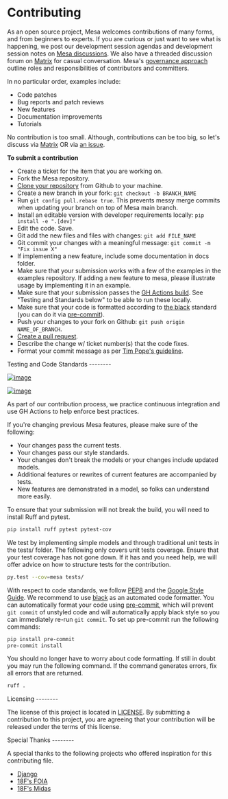 # Contributing

As an open source project, Mesa welcomes contributions of many forms,
and from beginners to experts. If you are curious or just want to see
what is happening, we post our development session agendas and
development session notes on [Mesa
discussions](https://github.com/projectmesa/mesa/discussions). We also
have a threaded discussion forum on
[Matrix](https://matrix.to/#/#project-mesa:matrix.org) for casual
conversation. Mesa's [governance approach](https://github.com/projectmesa/mesa/blob/main/GOVERNANCE.md) outline roles and
responsibilities of contributors and committers.

In no particular order, examples include:

-   Code patches
-   Bug reports and patch reviews
-   New features
-   Documentation improvements
-   Tutorials

No contribution is too small. Although, contributions can be too big, so
let's discuss via
[Matrix](https://matrix.to/#/#project-mesa:matrix.org) OR via [an
issue](https://github.com/projectmesa/mesa/issues).

**To submit a contribution**

-   Create a ticket for the item that you are working on.
-   Fork the Mesa repository.
-   [Clone your repository](https://help.github.com/articles/cloning-a-repository/) from Github to your machine.
-   Create a new branch in your fork: `git checkout -b BRANCH_NAME`
-   Run `git config pull.rebase true`. This prevents messy merge commits
    when updating your branch on top of Mesa main branch.
-   Install an editable version with developer requirements locally:
    `pip install -e ".[dev]"`
-   Edit the code. Save.
-   Git add the new files and files with changes: `git add FILE_NAME`
-   Git commit your changes with a meaningful message:
    `git commit -m "Fix issue X"`
-   If implementing a new feature, include some documentation in docs
    folder.
-   Make sure that your submission works with a few of the examples in
    the examples repository. If adding a new feature to mesa, please
    illustrate usage by implementing it in an example.
-   Make sure that your submission passes the [GH Actions build](https://github.com/projectmesa/mesa/actions/workflows/build_lint.yml). See
    "Testing and Standards below" to be able to run these locally.
-   Make sure that your code is formatted according to [the black](https://github.com/psf/black)
    standard (you can do it via [pre-commit](https://github.com/pre-commit/pre-commit)).
-   Push your changes to your fork on Github:
    `git push origin NAME_OF_BRANCH`.
-   [Create a pull request](https://help.github.com/articles/creating-a-pull-request/).
-   Describe the change w/ ticket number(s) that the code fixes.
-   Format your commit message as per [Tim Pope's guideline](https://tbaggery.com/2008/04/19/a-note-about-git-commit-messages.html).

Testing and Code Standards --------

[![image](https://codecov.io/gh/projectmesa/mesa/branch/main/graph/badge.svg)](https://codecov.io/gh/projectmesa/mesa)

[![image](https://img.shields.io/badge/code%20style-black-000000.svg)](https://github.com/psf/black)

As part of our contribution process, we practice continuous integration
and use GH Actions to help enforce best practices.

If you're changing previous Mesa features, please make sure of the
following:

-   Your changes pass the current tests.
-   Your changes pass our style standards.
-   Your changes don't break the models or your changes include updated
    models.
-   Additional features or rewrites of current features are accompanied
    by tests.
-   New features are demonstrated in a model, so folks can understand
    more easily.

To ensure that your submission will not break the build, you will need
to install Ruff and pytest.

``` bash
pip install ruff pytest pytest-cov
```

We test by implementing simple models and through traditional unit tests
in the tests/ folder. The following only covers unit tests coverage.
Ensure that your test coverage has not gone down. If it has and you need
help, we will offer advice on how to structure tests for the
contribution.

``` bash
py.test --cov=mesa tests/
```

With respect to code standards, we follow [PEP8](https://www.python.org/dev/peps/pep-0008) and the [Google Style
Guide](https://google.github.io/styleguide/pyguide.html). We recommend to use [black](https://github.com/pre-commit/pre-commit)
as an automated code formatter. You can automatically format your code using [pre-commit](https://github.com/psf/black),
which will prevent `git commit` of unstyled code and will automatically apply black style so you can immediately re-run
`git commit`. To set up pre-commit run the following commands:

``` bash
pip install pre-commit
pre-commit install
```

You should no longer have to worry about code formatting. If still in
doubt you may run the following command. If the command generates
errors, fix all errors that are returned.

``` bash
ruff .
```

Licensing --------

The license of this project is located in [LICENSE](https://github.com/projectmesa/mesa/blob/main/LICENSE). By
submitting a  contribution to this project, you are agreeing that your contribution will be released under the terms of this license.

Special Thanks --------

A special thanks to the following projects who offered inspiration for
this contributing file.

-   [Django](https://github.com/django/django/blob/master/CONTRIBUTING.rst)
-   [18F's FOIA](https://github.com/18F/foia-hub/blob/master/CONTRIBUTING.md)
-   [18F's Midas](https://github.com/18F/midas/blob/devel/CONTRIBUTING.md)